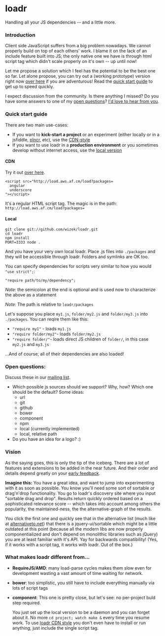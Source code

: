 # loadr

Handling all your JS dependencies -- and a little more.

### Introduction

Client side JavaScript suffers from a big problem nowadays. We cannot properly build on top of each others' work. I blame it on the lack of an include feature built into JS; the only native one we have is through html script tag which didn't scale properly on it's own -- up until now!

Let me propose a solution which I feel has the potential to be the best one so far. Let alone propose, you can try out a (working prototype) version right now [over here][demo] if you are adventurous! Read the [quick start guide][quickStartGuide] to get up to speed quickly.

I expect discussion from the community. Is there anything I missed? Do you have some answers to one of my [open questions][openQuestions]? [I'd love to hear from you][contact].

### Quick start guide

There are two main use-cases:

 - If you want to **kick-start a project** or an experiment (either locally or in a jsfiddle, [plncr][demo], etc), use the [CDN-style][cdn-style]
 - If you want to use loadr in a **production environment** or you sometimes develop without internet access, use the [local version](#local)

#### CDN

Try it out [over here][demo].

    <script src="http://load.aws.af.cm/load?packages=
      angular
      underscore
    "></script>

It's a regular HTML script tag. The magic is in the path: `http://load.aws.af.cm/load?packages=`

#### Local

    git clone git://github.com/wizek/loadr.git
    cd loadr
    npm install
    PORT=3333 node .

And you have your very own local loadr. Place .js files into `./packages` and they will be accessible through loadr. Folders and symlinks are OK too.

You can specify dependencies for scripts very similar to how you would `"use strict";`:

    "require path/to/my/dependency";

*Note:* the semicolon at the end is optional and is used now to characterize the above as a statement

*Note:* The path is relative to `loadr/packages`

Let's suppose you place `my1.js`, `folder/my2.js` and `folder/my3.js` into `./packages`.
You can reqire them like this:
- `"require my1"` - loads `my1.js`
- `"require folder/my2"`- loads `folder/my2.js`
- `"require folder/"`- loads direct JS children of `folder/`, in this case `my2.js` and `my3.js`

...And of course, all of their dependencies are also loaded!


### Open questions:

Discuss these in our [mailing list][mailingList].

- Which possible js sources should we support? Why, how? Which one should be the default? Some ideas:
  - url
  - git
  - github
  - bower
  - component
  - npm
  - local (currently implemented)
  - local, relative path
- Do you have an idea for a logo? :)

### Vision

As the saying goes, this is only the tip of the iceberg. There are a lot of features and extensions to be added in the near future. And their order and details depend greatly on your [early feedback][contact].

**Imagine this:** You have a great idea, and want to jump into experimenting with it as soon as possible. You know you'll need some sort of sortable or drag'n'drop functionality. You go to loadr's discovery site where you input "sortable drag and drop". Results return quickly ordered based on a sophisticated relevance score -- which takes into account among others the popularity, the maintained-ness, the the alternative-graph of the results.

You click the first one and quickly see that in the alternative list (much like at [alternativeto.net](http://alternativeto.net)) that there is a jquery-ui/sortable which might be a little outdated at this point (because all the modern libs are now properly componentialized and don't depend on monolithic libraries such as jQuery) you are at least familiar with it's API. Yay for backwards compatibility! (Yes, if it works with a script tag, it works with loadr. Out of the box.)

### What makes loadr different from...

- **RequireJS/AMD**: many load-parse cycles makes them slow even for development wasting a vast amount of time waiting for network.
- **bower**: too simplistic, you still have to include everything manually via lots of script tags
- **component**: This one is pretty close, but let's see: no per-project buld step required.

  You just set up the local version to be a daemon and you can forget about it. No more `cd project; watch make &` every time you resume work. To use [loadr CDN style][cdn-style] you don't even have to install or run anything, just include the single script tag.

[TOC]: #toc
[demo]: http://plnkr.co/edit/WYRqk7T928iuCp3RYWvw?p=preview
[contact]: http://example.com
[openQuestions]: #open-questions
[quickStartGuide]: #quick-start-guide
[mailingList]: http://groups.google.com/group/loadr
[cdn-style]: #cdn
